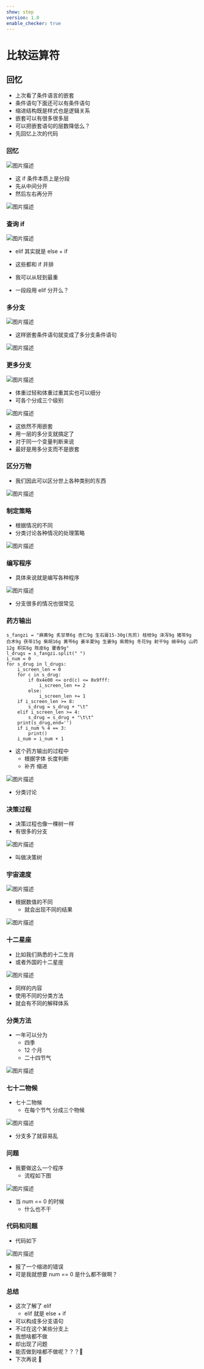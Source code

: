```yaml
---
show: step
version: 1.0
enable_checker: true
---
```


# 比较运算符

## 回忆

- 上次看了条件语言的嵌套
- 条件语句下面还可以有条件语句
- 缩进结构既是样式也是逻辑关系
- 嵌套可以有很多很多层
- 可以把嵌套语句的层数降低么？
- 先回忆上次的代码

### 回忆

![图片描述](https://doc.shiyanlou.com/courses/uid1190679-20220102-1641127126653)

- 这 if 条件本质上是分段
- 先从中间分开
- 然后左右再分开

![图片描述](https://doc.shiyanlou.com/courses/uid1190679-20210919-1632054786279)

### 查询 if

![图片描述](https://doc.shiyanlou.com/courses/uid1190679-20210919-1632055259216)

- elif 其实就是 else + if
- 这些都和 if 并排

- 我可以从轻到最重
- 一段段用 elif 分开么？

### 多分支

![图片描述](https://doc.shiyanlou.com/courses/uid1190679-20210919-1632055618401)

- 这样嵌套条件语句就变成了多分支条件语句

![图片描述](https://doc.shiyanlou.com/courses/uid1190679-20240815-1723699167349)

### 更多分支

![图片描述](https://doc.shiyanlou.com/courses/uid1190679-20210919-1632056008705)

- 体重过轻和体重过重其实也可以细分
- 可各个分成三个级别

![图片描述](https://doc.shiyanlou.com/courses/uid1190679-20210919-1632056060645)

- 这依然不用嵌套
- 用一层的多分支就搞定了
- 对于同一个变量判断来说
- 最好是用多分支而不是嵌套

### 区分万物

- 我们因此可以区分世上各种类别的东西

![图片描述](https://doc.shiyanlou.com/courses/uid1190679-20210925-1632558999500)

### 制定策略

- 根据情况的不同
- 分类讨论各种情况的处理策略

![图片描述](https://doc.shiyanlou.com/courses/uid1190679-20210925-1632559059612)

### 编写程序

- 具体来说就是编写各种程序

![图片描述](https://doc.shiyanlou.com/courses/uid1190679-20210925-1632559114388)

- 分支很多的情况也很常见

### 药方输出

```
s_fangzi = "麻黄9g 炙甘草6g 杏仁9g 生石膏15-30g(先煎) 桂枝9g 泽泻9g 猪苓9g 白术9g 茯苓15g 柴胡16g 黄芩6g 姜半夏9g 生姜9g 紫菀9g 冬花9g 射干9g 细辛6g 山药12g 枳实6g 陈皮6g 藿香9g"
l_drugs = s_fangzi.split(" ")
i_num = 0
for s_drug in l_drugs:
    i_screen_len = 0
    for c in s_drug:
        if 0x4e00 <= ord(c) <= 0x9fff:
            i_screen_len += 2
        else:
            i_screen_len += 1
    if i_screen_len >= 8:
        s_drug = s_drug + "\t"
    elif i_screen_len >= 4:
        s_drug = s_drug + "\t\t"
    print(s_drug,end='')
    if i_num % 4 == 3:
        print()
    i_num = i_num + 1
```

- 这个药方输出的过程中
	- 根据字体 长度判断 
	- 补齐 缩进

![图片描述](https://doc.shiyanlou.com/courses/uid1190679-20240215-1707989667347)

- 分类讨论

### 决策过程

- 决策过程也像一棵树一样
- 有很多的分支

![图片描述](https://doc.shiyanlou.com/courses/uid1190679-20210925-1632559355530)

- 叫做决策树

### 宇宙速度

![图片描述](https://doc.shiyanlou.com/courses/uid1190679-20240215-1707990076469)

- 根据数值的不同
	- 就会出现不同的结果

![图片描述](https://doc.shiyanlou.com/courses/uid1190679-20240215-1707990166603)

### 十二星座

- 比如我们熟悉的十二生肖
- 或者外国的十二星座

![图片描述](https://doc.shiyanlou.com/courses/uid1190679-20210925-1632557981812)

- 同样的内容
- 使用不同的分类方法
- 就会有不同的解释体系


### 分类方法

- 一年可以分为
  - 四季
  - 12 个月
  - 二十四节气

![图片描述](https://doc.shiyanlou.com/courses/uid1190679-20210925-1632558086872)

### 七十二物候


- 七十二物候
  - 在每个节气 分成三个物候
 
![图片描述](https://doc.shiyanlou.com/courses/uid1190679-20240307-1709810194817)

- 分支多了就容易乱

### 问题

- 我要做这么一个程序
	- 流程如下图

![图片描述](https://doc.shiyanlou.com/courses/uid1190679-20210920-1632132889560)

- 当 num == 0 的时候
	- 什么也不干

### 代码和问题

- 代码如下

![图片描述](https://doc.shiyanlou.com/courses/uid1190679-20210920-1632131908178)

- 报了一个缩进的错误
- 可是我就想要 num == 0 是什么都不做啊？

### 总结

- 这次了解了 elif
	- elif 就是 else + if
- 可以构成多分支语句
- 不过在这个某些分支上
- 我想啥都不做
- 却出现了问题
- 能否做到啥都不做呢？？？🤔
- 下次再说 👋
